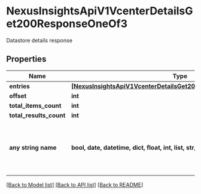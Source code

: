 # NexusInsightsApiV1VcenterDetailsGet200ResponseOneOf3

Datastore details response

## Properties
Name | Type | Description | Notes
------------ | ------------- | ------------- | -------------
**entries** | [**[NexusInsightsApiV1VcenterDetailsGet200ResponseOneOf3EntriesInner]**](NexusInsightsApiV1VcenterDetailsGet200ResponseOneOf3EntriesInner.md) |  | [optional] 
**offset** | **int** |  | [optional] 
**total_items_count** | **int** |  | [optional] 
**total_results_count** | **int** |  | [optional] 
**any string name** | **bool, date, datetime, dict, float, int, list, str, none_type** | any string name can be used but the value must be the correct type | [optional]

[[Back to Model list]](../README.md#documentation-for-models) [[Back to API list]](../README.md#documentation-for-api-endpoints) [[Back to README]](../README.md)


